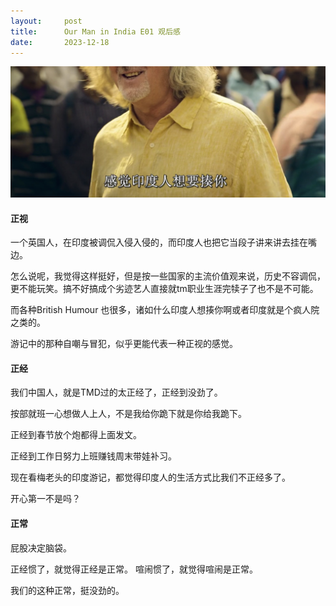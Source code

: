 ```yaml
---
layout:     post
title:      Our Man in India E01 观后感
date:       2023-12-18
---
```

![没图](/images/202401/mayindia.jpg)

#### 正视

一个英国人，在印度被调侃入侵入侵的，而印度人也把它当段子讲来讲去挂在嘴边。

怎么说呢，我觉得这样挺好，但是按一些国家的主流价值观来说，历史不容调侃，更不能玩笑。搞不好搞成个劣迹艺人直接就tm职业生涯完犊子了也不是不可能。

而各种British Humour 也很多，诸如什么印度人想揍你啊或者印度就是个疯人院之类的。

游记中的那种自嘲与冒犯，似乎更能代表一种正视的感觉。


#### 正经

我们中国人，就是TMD过的太正经了，正经到没劲了。

按部就班一心想做人上人，不是我给你跪下就是你给我跪下。

正经到春节放个炮都得上面发文。

正经到工作日努力上班赚钱周末带娃补习。

现在看梅老头的印度游记，都觉得印度人的生活方式比我们不正经多了。

开心第一不是吗？


#### 正常

屁股决定脑袋。

正经惯了，就觉得正经是正常。
喧闹惯了，就觉得喧闹是正常。

我们的这种正常，挺没劲的。

